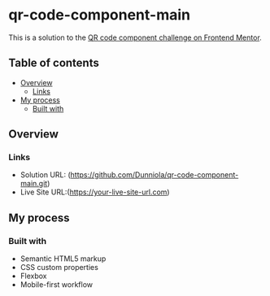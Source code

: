 
# qr-code-component-main
This is a solution to the [QR code component challenge on Frontend Mentor](https://www.frontendmentor.io/challenges/qr-code-component-iux_sIO_H).

## Table of contents

- [Overview](#overview)
  - [Links](#links)
- [My process](#my-process)
  - [Built with](#built-with)



## Overview

### Links
- Solution URL: (https://github.com/Dunniola/qr-code-component-main.git)
- Live Site URL:(https://your-live-site-url.com)

## My process

### Built with

- Semantic HTML5 markup
- CSS custom properties
- Flexbox
- Mobile-first workflow

